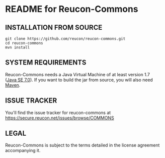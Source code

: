 README for Reucon-Commons
=========================

INSTALLATION FROM SOURCE
------------------------

	git clone https://github.com/reucon/reucon-commons.git
	cd reucon-commons
	mvn install

SYSTEM REQUIREMENTS
-------------------

Reucon-Commons needs a Java Virtual Machine of at least version 1.7 ([Java SE 7.0](http://www.oracle.com/technetwork/java/javase/downloads/index.html)).
If you want to build the jar from source, you will also need [Maven](http://maven.apache.org/).

ISSUE TRACKER
-------------

You'll find the issue tracker for reucon-commons at https://secure.reucon.net/issues/browse/COMMONS


LEGAL
-----

Reucon-Commons is subject to the terms detailed in the license agreement accompanying it.
